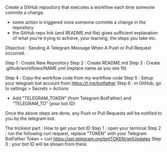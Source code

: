 Create a GitHub repository that executes a workflow each time someone commits a change.

<ul>
  <li>some action is triggered once someone commits a change in the repository</li>
  <li>the GitHub repo link (and README.md file) gives sufficient explanation of what you're trying to achieve, your learning, the steps you take etc.</li>
</ul>

Objective : Sending A Telegram Message When A Push or Pull Request occurred.

Step 1 : Create New Repository
Step 2 : Create README.md
Step 3 : Create .github/workflows/NAME.yml (replace name as you see fit)

Step 4 : Copy the workflow code from my workflow code
Step 5 : Setup your telegram bot account from https://t.me/botfather
Step 6 : in GitHub, go to settings > Secrets > Actions
  - Add "TELEGRAM_TOKEN" (from Telegram BotFather) and "TELEGRAM_TO" (your bot ID)

Once the above steps are done, any Push or Pull Requests will be notified to you by the telegram bot.


The trickiest part : How to get your bot ID
Step 1 : open your terminal
Step 2 : run the following curl request, replace "TOKEN" with your Telegram BotFather Token =
  curl https://api.telegram.org/botTOKEN/getUpdates
Step 3 : your bot ID will be shown from there.
